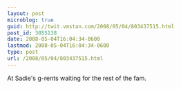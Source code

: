 ```yaml
---
layout: post
microblog: true
guid: http://twit.vmstan.com/2008/05/04/803437515.html
post_id: 3055138
date: 2008-05-04T16:04:34-0600
lastmod: 2008-05-04T16:04:34-0600
type: post
url: /2008/05/04/803437515.html
---
```

At Sadie's g-rents waiting for the rest of the fam.

